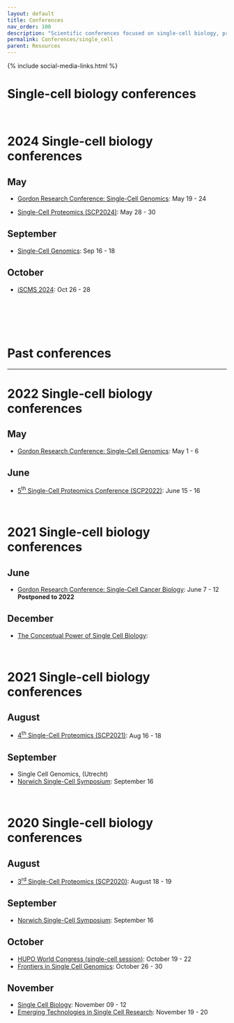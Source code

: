 ```yaml
---
layout: default
title: Conferences
nav_order: 100
description: "Scientific conferences focused on single-cell biology, proteomics and genomics"
permalink: Conferences/single_cell
parent: Resources
---
```

{% include social-media-links.html %}

# **Single-cell biology conferences**

<br>

# 2024 Single-cell biology conferences


## May

* [Gordon Research Conference: Single-Cell Genomics](https://www.grc.org/single-cell-genomics-conference/2024/): May 19 - 24

* [Single-Cell Proteomics (SCP2024)](https://single-cell.net/proteomics/scp2024): May 28 - 30


## September

* [Single-Cell Genomics](https://conferences.weizmann.ac.il/SCG2024/): Sep 16 - 18


## October

 * [iSCMS 2024](https://singlecellms.org): Oct 26 - 28


<br>
<br>
<br>
<br>


# Past conferences
---


# 2022 Single-cell biology conferences


## May
* [Gordon Research Conference: Single-Cell Genomics](https://www.grc.org/single-cell-genomics-conference/2022/): May 1 - 6

## June
* [5<sup>th</sup> Single-Cell Proteomics Conference (SCP2022)](https://single-cell.net/proteomics/scp2022): June 15 - 16


<br>


# 2021 Single-cell biology conferences

## June
* [Gordon Research Conference: Single-Cell Cancer Biology](https://www.grc.org/single-cell-cancer-biology-conference/2020/): June 7 - 12 **Postponed to 2022**

## December
* [The Conceptual Power of Single Cell Biology](http://www.cell-symposia.com/conceptual-single-cells-2020/):



<br>


# 2021 Single-cell biology conferences

## August
* [4<sup>th</sup> Single-Cell Proteomics (SCP2021)](https://single-cell.net/proteomics/scp2021): Aug 16 - 18


## September
* Single Cell Genomics, (Utrecht)
* [Norwich Single-Cell Symposium](https://www.earlham.ac.uk/single-cell-symposium-2021): September 16


<br>


# 2020 Single-cell biology conferences


## August
* [3<sup>rd</sup> Single-Cell Proteomics (SCP2020)](https://single-cell.net/proteomics/scp2020): August 18 - 19

## September
<!--- * [European Single Cell Proteomics meeting](https://www.proteomics-academy.org/apmrs2020-escp2020): Sep 2 - 5 --->
* [Norwich Single-Cell Symposium](https://www.earlham.ac.uk/virtual-single-cell-symposium-future-single-cell-analysis#Programme-2): September 16


## October
* [HUPO World Congress (single-cell session)](https://www.hupo.org/World-Congress-and-Meetings): October 19 - 22
* [Frontiers in Single Cell Genomics](https://www.csh-asia.org/?content/404): October 26 - 30


## November
* [Single Cell Biology](https://coursesandconferences.wellcomegenomecampus.org/our-events/single-cell-biology-2020/): November 09 - 12
* [Emerging Technologies in Single Cell Research](https://www.vibconferences.be/events/emerging-technologies-in-single-cell-research): November 19 - 20

<br>
<br>
